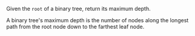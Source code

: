 Given the `root` of a binary tree, return its maximum depth.

A binary tree's maximum depth is the number of nodes along the longest path from the root node down to the farthest leaf node.